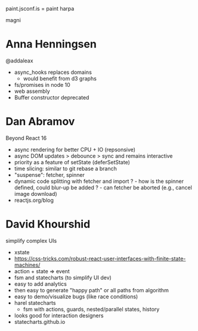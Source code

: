 paint.jsconf.is = paint harpa

magni

# Anna Henningsen
@addaleax

- async_hooks replaces domains
  - would benefit from d3 graphs
- fs/promises in node 10
- web assembly
- Buffer constructor deprecated

# Dan Abramov
Beyond React 16

- async rendering for better CPU + IO (repsonsive)
- async DOM updates > debounce > sync and remains interactive
- priority as a feature of setState (deferSetState)
- time slicing: similar to git rebase a branch
- "suspense": fetcher, spinner
- dynamic code splitting with fetcher and import
? - how is the spinner defined, could blur-up be added
? - can fetcher be aborted (e.g., cancel image download)
- reactjs.org/blog

# David Khourshid
simplify complex UIs

- xstate
- https://css-tricks.com/robust-react-user-interfaces-with-finite-state-machines/
- action + state => event
- fsm and statecharts (to simplify UI dev)
- easy to add analytics
- then easy to generate "happy path" or all paths from algorithm
- easy to demo/visualize bugs (like race conditions)
- harel statecharts
  - fsm with actions, guards, nested/parallel states, history
- looks good for interaction designers
- statecharts.github.io